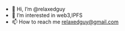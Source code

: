 - 👋 Hi, I’m @relaxedguy
- 👀 I’m interested in web3,IPFS
- 📫 How to reach me relaxedguy@gmail.com

<!---
relaxedguy/relaxedguy is a ✨ special ✨ repository because its `README.md` (this file) appears on your GitHub profile.
You can click the Preview link to take a look at your changes.
--->
